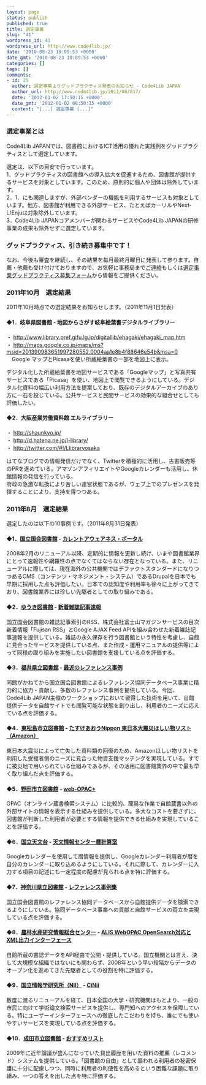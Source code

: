 ```yaml
---
layout: page
status: publish
published: true
title: 選定事業
slug: "41"
wordpress_id: 41
wordpress_url: http://www.code4lib.jp/
date: '2010-08-23 19:09:53 +0000'
date_gmt: '2010-08-23 10:09:53 +0000'
categories: []
tags: []
comments:
- id: 25
  author: 選定事業よりグッドプラクティス発表のお知らせ - Code4Lib JAPAN
  author_url: http://www.code4lib.jp/2011/08/817/
  date: '2012-01-02 17:50:15 +0000'
  date_gmt: '2012-01-02 08:50:15 +0000'
  content: "[...] 選定事業 [...]"
---
```

<h3>選定事業とは</h3>
<p>Code4Lib JAPANでは、図書館におけるICT活用の優れた実践例をグッドプラクティスとして選定しています。</p>
<p>選定は、以下の目安で行っています。<br />
1．グッドプラクティスの図書館への導入拡大を促進するため、図書館が提供するサービスを対象としています。このため、原則的に個人や団体は除外しています。<br />
2．1．にも関連しますが、外部ベンダーの機能を利用するサービスも対象としています。他方、図書館が利用できる外部サービス、たとえばカーリルやNext-L/Enjuは対象除外しています。<br />
3．Code4Lib JAPANコアメンバーが関わるサービスやCode4Lib JAPANの研修事業の成果も除外せずに選定しています。</p>
<h3>グッドプラクティス、引き続き募集中です！</h3>
<p>なお、今後も審査を継続し、その結果を毎月最終月曜日に発表して参ります。自薦・他薦も受け付けておりますので、お気軽に事務局まで<a href="http://www.code4lib.jp/contact/">ご連絡</a>もしくは<a href="http://bit.ly/c4ljp-select">選定事業グッドプラクティス募集フォーム</a>から情報をご提供ください。</p>
<h3>2011年10月　選定結果</h3>
<p>2011年10月時点での選定結果をお知らせします。（2011年11月1日発表）<!--more--></p>
<h4>◆1．岐阜県図書館 - 地図からさがす岐阜絵葉書デジタルライブラリー</h4>
<p>・ <a href="http://www.library.pref.gifu.lg.jp/digitallib/ehagaki/ehagaki_map.htm">http://www.library.pref.gifu.lg.jp/digitallib/ehagaki/ehagaki_map.htm</a><br />
・ <a href="http://maps.google.co.jp/maps/ms?msid=201390983651997280552.0004aa1e8b4f88646e54b&msa=0">http://maps.google.co.jp/maps/ms?msid=201390983651997280552.0004aa1e8b4f88646e54b&msa=0</a><br />
　Google マップとPicasaを使い所蔵絵葉書の一部を地図上に表示。</p>
<p>デジタル化した所蔵絵葉書を地図サービスである「Googleマップ」と写真共有サービスである「Picasa」を使い、地図上で閲覧できるようにしている。デジタル化資料の幅広い利用方法を提案しており、既存のデジタルアーカイブのあり方に一石を投じている。公共サービスと民間サービスの効果的な組合せとしても評価したい。</p>
<h4>◆2．大阪産業労働資料館 エルライブラリー</h4>
<p>・ <a href="http://shaunkyo.jp/ ">http://shaunkyo.jp/ </a><br />
・ <a href="http://d.hatena.ne.jp/l-library/">http://d.hatena.ne.jp/l-library/</a><br />
・ <a href="http://twitter.com/#!/Llibraryosaka">http://twitter.com/#!/Llibraryosaka</a></p>
<p>はてなブログでの情報発信だけでなく、Twitterを積極的に活用し、古書販売等のPRを進めている。アマゾンアフィリエイトやGoogleカレンダーも活用し、休館情報の発信を行っている。<br />
府政の急激な転換により苦しい運営状態であるが、ウェブ上でのプレゼンスを発揮することにより、支持を得つつある。</p>
<h3>2011年8月　選定結果</h3>
<p>選定したのは以下の10事例です。（2011年8月31日発表）</p>
<h4>◆1．<a href="http://www.ndl.go.jp/">国立国会図書館</a> - <a href="http://current.ndl.go.jp/">カレントアウェアネス・ポータル</a></h4>
<p>2008年2月のリニューアル以降、定期的に情報を更新し続け、いまや図書館業界にとって速報性や網羅性の点でなくてはならない存在となっている。また、リニューアルに際しては、現在海外の公共機関ではデファクトスタンダードになりつつあるCMS（コンテンツ・マネジメント・システム）であるDrupalを日本でも早期に採用した点も評価したい。日本での認知度や利用率も徐々に上がってきており、図書館業界には珍しい先駆者としての取り組みである。</p>
<h4>◆2．<a href="http://lib-yuki.city.yuki.lg.jp/">ゆうき図書館</a> - <a href="http://lib-yuki.city.yuki.lg.jp/room_ad/sokuhou-blog.html">新着雑誌記事速報</a></h4>
<p>国立国会図書館の雑誌記事索引のRSS、株式会社富士山マガジンサービスの目次新着情報「Fujisan RSS」とGoogle AJAX Feed APIを組み合わせた新着雑誌記事速報を提供している。雑誌の永久保存を行う図書館という特性を考慮し、自館に見合ったサービスを提供している点、また作成・運用マニュアルの提供等によって同様の取り組みを実施したい図書館を支援している点を評価する。</p>
<h4>◆3．<a href="http://www.library.pref.fukui.jp/">福井県立図書館</a> - <a href="http://www.library.pref.fukui.jp/reference/reference_top.html#jirei">最近のレファレンス事例</a></h4>
<p>同館がかねてから国立国会図書館によるレファレンス協同データベース事業に精力的に協力・貢献し、多数のレファレンス事例を提供している。今回、Code4Lib JAPAN主催のワークショップにおいて習得した技術を用いて、自館提供データを自館サイトでも閲覧可能な状態を創り出し、利用者のニーズに応えている点を評価する。</p>
<h4>◆4．<a href="http://library.city.higashimatsushima.miyagi.jp/docshp/">東松島市立図書館</a> - <a href="http://www.amazon.co.jp/wishlist/2PZIMTSXH8VUO">たすけあおうNippon 東日本大震災ほしい物リスト（Amazon）</a></h4>
<p>東日本大震災によって亡失した資料類の回復のため、Amazonほしい物リストを利用した受援者側のニーズに見合った物資支援マッチングを実現している。すでに被災地で用いられている仕組みであるが、その活用に図書館業界の中で最も早く取り組んだ点を評価する。</p>
<h4>◆5．<a href="http://www.library-noda.jp/">野田市立図書館</a> - <a href="http://www.library-noda.jp/OPP0100">web-OPAC+</a></h4>
<p>OPAC（オンライン蔵書検索システム）に比較的、簡易な作業で自館蔵書以外の外部サイトの情報を表示する仕組みを提供している。多大なコストを要さずに、図書館が判断した利用者が必要とする情報を提供できる仕組みを実現していることを評価する。</p>
<h4>◆6．<a href="http://www.nao.ac.jp/">国立天文台</a> - <a href="http://www.nao.ac.jp/koyomi/">天文情報センター暦計算室</a></h4>
<p>Googleカレンダーを使用して暦情報を提供し、Googleカレンダー利用者が暦を自分のカレンダーに取り込めるようにしている。それに際して、カレンダーに入力する項目の記述にも一定程度の配慮が見られる点を特に評価する。</p>
<h4>◆7．<a href="http://www.klnet.pref.kanagawa.jp/">神奈川県立図書館</a> - <a href="http://www.klnet.pref.kanagawa.jp/common/ref_data.htm">レファレンス事例集</a></h4>
<p>国立国会図書館のレファレンス協同データベースから自館提供データを検索できるようにしている。協同データベース事業への貢献と自館サービスの両立を実現している点を評価する。</p>
<h4>◆8．<a href="http://ss.cc.affrc.go.jp/ric/home.html">農林水産研究情報総合センター</a> - <a href="http://library.affrc.go.jp/API/">ALIS WebOPAC OpenSearch対応とXML出力インターフェース</a></h4>
<p>自館所蔵の書誌データをAPI経由で公開・提供している。国立機関とは言え、決して大規模な組織ではないにも関わらず、2008年という早い段階からデータのオープン化を進めてきた先駆者としての役割を特に評価する。</p>
<h4>◆9．<a href="http://www.nii.ac.jp/">国立情報学研究所（NII）</a> - <a href="http://ci.nii.ac.jp/">CiNii</a></h4>
<p>数度に渡るリニューアルを経て、日本全国の大学・研究機関はもとより、一般の市民に向けて学術論文検索サービスを提供し、専門知へのアクセスを保障している。特にユーザーインターフェースへの徹底したこだわりを持ち、誰にでも使いやすいサービスを実現している点を評価する。</p>
<h4>◆10．<a href="http://www.library.narita.chiba.jp/news/2009/n-20090627_recommendation.html">成田市立図書館</a> - <a href="http://www.library.narita.chiba.jp/">おすすめリスト</a></h4>
<p>2009年に近年論議が盛んになっていた貸出履歴を用いた資料の推薦（レコメンド）システムを提供している。「図書館の自由」として謳われる利用者の秘密保護に十分に配慮しつつ、同時に利用者の利便性を高めるという困難な課題に取り組み、一つの答えを出した点を特に評価する。</p>
